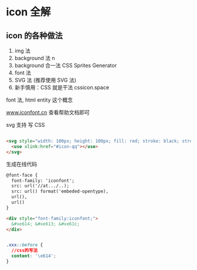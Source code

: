 # icon 全解

## icon 的各种做法

1. img 法
2. background 法 n
3. background 合一法 CSS Sprites Generator
4. font 法
5. SVG 法 (推荐使用 SVG 法)
6. 新手慎用：CSS 就是干法  cssicon.space

font 法, html entity 这个概念 

www.iconfont.cn 查看帮助文档即可

svg 支持 写 CSS

```html

<svg style="width: 100px; height: 100px; fill: red; stroke: black; stroke-width: 10px;" class="icon" aria-hidden="true">
  <use xlink:href="#icon-qq"></use>
</svg>


```

生成在线代码

```html css
@font-face {
  font-family: 'iconfont';
  src: url('//at.../..);
  src: url() format('embeded-opentype),
  url(),
  url()
}

<div style="font-family:iconfont;">
  &#xe614; &#xe613; &#xe61c;
</div>
```

```css

.xxx::before {
  //css的写法
  content: '\e614';
}
```
